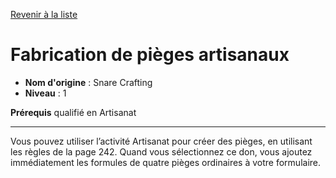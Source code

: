 [Revenir à la liste](list.md)

# Fabrication de pièges artisanaux

 * **Nom d'origine** : Snare Crafting
 * **Niveau** : 1


<p><strong>Prérequis</strong> qualifié en Artisanat</p>
<hr>
<p>Vous pouvez utiliser l’activité Artisanat pour créer des pièges, en utilisant les règles de la page 242. Quand vous sélectionnez ce don, vous ajoutez immédiatement les formules de quatre pièges ordinaires à votre formulaire.</p>